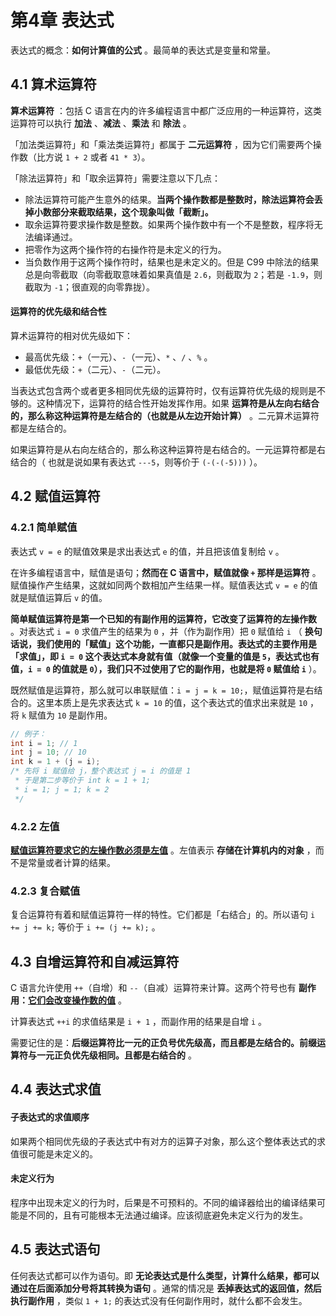 # 第4章 表达式

表达式的概念：**如何计算值的公式** 。最简单的表达式是变量和常量。

## 4.1 算术运算符

**算术运算符** ：包括 C 语言在内的许多编程语言中都广泛应用的一种运算符，这类运算符可以执行 **加法** 、**减法** 、**乘法** 和 **除法** 。

「加法类运算符」和「乘法类运算符」都属于 **二元运算符** ，因为它们需要两个操作数（比方说 `1 + 2` 或者 `41 * 3`）。

「除法运算符」和「取余运算符」需要注意以下几点：

* 除法运算符可能产生意外的结果。**当两个操作数都是整数时，除法运算符会丢掉小数部分来截取结果，这个现象叫做「截断」。**
* 取余运算符要求操作数是整数。如果两个操作数中有一个不是整数，程序将无法编译通过。
* 把零作为这两个操作符的右操作符是未定义的行为。
* 当负数作用于这两个操作符时，结果也是未定义的。但是 C99 中除法的结果总是向零截取（向零截取意味着如果真值是 `2.6`，则截取为 `2`；若是 `-1.9`，则截取为 `-1`；很直观的向零靠拢）。

#### 运算符的优先级和结合性

算术运算符的相对优先级如下：

* 最高优先级：`+`（一元）、`-`（一元）、`*` 、`/` 、`%` 。
* 最低优先级：`+`（二元）、`-`（二元）。

当表达式包含两个或者更多相同优先级的运算符时，仅有运算符优先级的规则是不够的。这种情况下，运算符的结合性开始发挥作用。如果 **运算符是从左向右结合的，那么称这种运算符是左结合的（也就是从左边开始计算）** 。二元算术运算符都是左结合的。

如果运算符是从右向左结合的，那么称这种运算符是右结合的。一元运算符都是右结合的（ 也就是说如果有表达式 `---5`，则等价于 `(-(-(-5)))` ）。

## 4.2 赋值运算符

### 4.2.1 简单赋值

表达式 `v = e` 的赋值效果是求出表达式 `e` 的值，并且把该值复制给 `v` 。

在许多编程语言中，赋值是语句；**然而在 C 语言中，赋值就像 `+` 那样是运算符** 。赋值操作产生结果，这就如同两个数相加产生结果一样。赋值表达式 `v = e` 的值就是赋值运算后 `v` 的值。

**简单赋值运算符是第一个已知的有副作用的运算符，它改变了运算符的左操作数** 。对表达式 `i = 0` 求值产生的结果为 `0` ，并（作为副作用）把 `0` 赋值给 `i` （ **换句话说，我们使用的「赋值」这个功能，一直都只是副作用。表达式的主要作用是「求值」，即 `i = 0` 这个表达式本身就有值（就像一个变量的值是 `5`，表达式也有值，`i = 0` 的值就是 `0`），我们只不过使用了它的副作用，也就是将 `0` 赋值给 `i`** ）。

既然赋值是运算符，那么就可以串联赋值：`i = j = k = 10;`，赋值运算符是右结合的。这里本质上是先求表达式 `k = 10` 的值，这个表达式的值求出来就是 `10` ，将 `k` 赋值为 `10` 是副作用。

```C++
// 例子：
int i = 1; // 1
int j = 10; // 10
int k = 1 + (j = i);
/* 先将 i 赋值给 j，整个表达式 j = i 的值是 1
 * 于是第二步等价于 int k = 1 + 1;
 * i = 1; j = 1; k = 2
 */
```

### 4.2.2 左值

**<u>赋值运算符要求它的左操作数必须是左值</u>** 。左值表示 **存储在计算机内的对象** ，而不是常量或者计算的结果。

### 4.2.3 复合赋值

复合运算符有着和赋值运算符一样的特性。它们都是「右结合」的。所以语句 `i += j += k;` 等价于 `i += (j += k);` 。

## 4.3 自增运算符和自减运算符

C 语言允许使用 `++`（自增）和 `--`（自减）运算符来计算。这两个符号也有 **副作用：<u>它们会改变操作数的值</u>** 。

计算表达式 `++i` 的求值结果是 `i + 1` ，而副作用的结果是自增 `i` 。

需要记住的是：**后缀运算符比一元的正负号优先级高，而且都是左结合的。前缀运算符与一元正负优先级相同。且都是右结合的** 。

## 4.4 表达式求值

#### 子表达式的求值顺序

如果两个相同优先级的子表达式中有对方的运算子对象，那么这个整体表达式的求值很可能是未定义的。

#### 未定义行为

程序中出现未定义的行为时，后果是不可预料的。不同的编译器给出的编译结果可能是不同的，且有可能根本无法通过编译。应该彻底避免未定义行为的发生。

## 4.5 表达式语句

任何表达式都可以作为语句。即 **无论表达式是什么类型，计算什么结果，都可以通过在后面添加分号将其转换为语句** 。通常的情况是 **丢掉表达式的返回值，然后执行副作用** ，类似 `1 + 1;` 的表达式没有任何副作用时，就什么都不会发生。